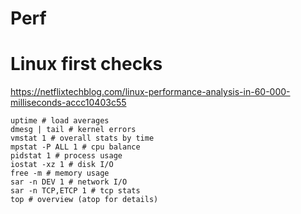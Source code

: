 # Perf

# Linux first checks
https://netflixtechblog.com/linux-performance-analysis-in-60-000-milliseconds-accc10403c55

```
uptime # load averages
dmesg | tail # kernel errors
vmstat 1 # overall stats by time
mpstat -P ALL 1 # cpu balance
pidstat 1 # process usage
iostat -xz 1 # disk I/O
free -m # memory usage
sar -n DEV 1 # network I/O
sar -n TCP,ETCP 1 # tcp stats
top # overview (atop for details)
```
